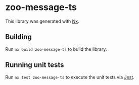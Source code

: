 # zoo-message-ts

This library was generated with [Nx](https://nx.dev).

## Building

Run `nx build zoo-message-ts` to build the library.

## Running unit tests

Run `nx test zoo-message-ts` to execute the unit tests via [Jest](https://jestjs.io).
